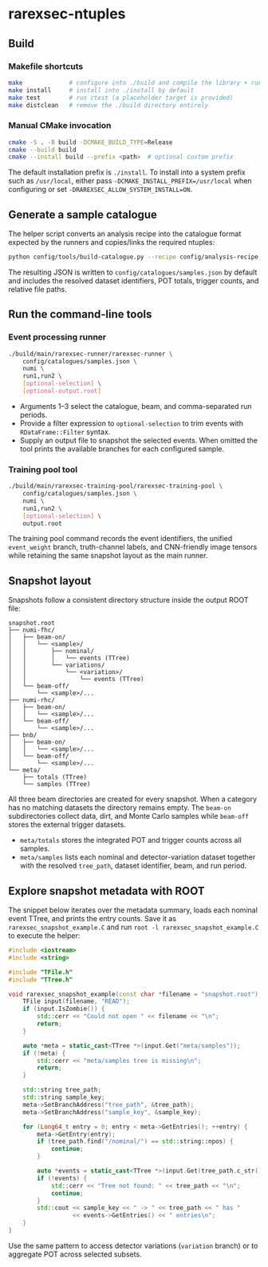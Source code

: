 # rarexsec-ntuples

## Build

### Makefile shortcuts

```bash
make             # configure into ./build and compile the library + runners
make install     # install into ./install by default
make test        # run ctest (a placeholder target is provided)
make distclean   # remove the ./build directory entirely
```

### Manual CMake invocation

```bash
cmake -S . -B build -DCMAKE_BUILD_TYPE=Release
cmake --build build
cmake --install build --prefix <path>  # optional custom prefix
```

The default installation prefix is `./install`. To install into a system prefix
such as `/usr/local`, either pass `-DCMAKE_INSTALL_PREFIX=/usr/local` when
configuring or set `-DRAREXSEC_ALLOW_SYSTEM_INSTALL=ON`.

## Generate a sample catalogue

The helper script converts an analysis recipe into the catalogue format expected
by the runners and copies/links the required ntuples:

```bash
python config/tools/build-catalogue.py --recipe config/analysis-recipe.json
```

The resulting JSON is written to `config/catalogues/samples.json` by default and
includes the resolved dataset identifiers, POT totals, trigger counts, and
relative file paths.

## Run the command-line tools

### Event processing runner

```bash
./build/main/rarexsec-runner/rarexsec-runner \
    config/catalogues/samples.json \
    numi \
    run1,run2 \
    [optional-selection] \
    [optional-output.root]
```

- Arguments 1–3 select the catalogue, beam, and comma-separated run periods.
- Provide a filter expression to `optional-selection` to trim events with
  `RDataFrame::Filter` syntax.
- Supply an output file to snapshot the selected events. When omitted the tool
  prints the available branches for each configured sample.

### Training pool tool

```bash
./build/main/rarexsec-training-pool/rarexsec-training-pool \
    config/catalogues/samples.json \
    numi \
    run1,run2 \
    [optional-selection] \
    output.root
```

The training pool command records the event identifiers, the unified
`event_weight` branch, truth-channel labels, and CNN-friendly image tensors
while retaining the same snapshot layout as the main runner.

## Snapshot layout

Snapshots follow a consistent directory structure inside the output ROOT file:

```text
snapshot.root
├── numi-fhc/
│   ├── beam-on/
│   │   └── <sample>/
│   │       ├── nominal/
│   │       │   └── events (TTree)
│   │       └── variations/
│   │           └── <variation>/
│   │               └── events (TTree)
│   └── beam-off/
│       └── <sample>/...
├── numi-rhc/
│   ├── beam-on/
│   │   └── <sample>/...
│   └── beam-off/
│       └── <sample>/...
├── bnb/
│   ├── beam-on/
│   │   └── <sample>/...
│   └── beam-off/
│       └── <sample>/...
└── meta/
    ├── totals (TTree)
    └── samples (TTree)
```

All three beam directories are created for every snapshot. When a category has
no matching datasets the directory remains empty. The `beam-on` subdirectories
collect data, dirt, and Monte Carlo samples while `beam-off` stores the external
trigger datasets.

- `meta/totals` stores the integrated POT and trigger counts across all samples.
- `meta/samples` lists each nominal and detector-variation dataset together with
  the resolved `tree_path`, dataset identifier, beam, and run period.

## Explore snapshot metadata with ROOT

The snippet below iterates over the metadata summary, loads each nominal event
TTree, and prints the entry counts. Save it as `rarexsec_snapshot_example.C` and
run `root -l rarexsec_snapshot_example.C` to execute the helper:

```cpp
#include <iostream>
#include <string>

#include "TFile.h"
#include "TTree.h"

void rarexsec_snapshot_example(const char *filename = "snapshot.root") {
    TFile input(filename, "READ");
    if (input.IsZombie()) {
        std::cerr << "Could not open " << filename << "\n";
        return;
    }

    auto *meta = static_cast<TTree *>(input.Get("meta/samples"));
    if (!meta) {
        std::cerr << "meta/samples tree is missing\n";
        return;
    }

    std::string tree_path;
    std::string sample_key;
    meta->SetBranchAddress("tree_path", &tree_path);
    meta->SetBranchAddress("sample_key", &sample_key);

    for (Long64_t entry = 0; entry < meta->GetEntries(); ++entry) {
        meta->GetEntry(entry);
        if (tree_path.find("/nominal/") == std::string::npos) {
            continue;
        }

        auto *events = static_cast<TTree *>(input.Get(tree_path.c_str()));
        if (!events) {
            std::cerr << "Tree not found: " << tree_path << "\n";
            continue;
        }
        std::cout << sample_key << " -> " << tree_path << " has "
                  << events->GetEntries() << " entries\n";
    }
}
```

Use the same pattern to access detector variations (`variation` branch) or to
aggregate POT across selected subsets.
